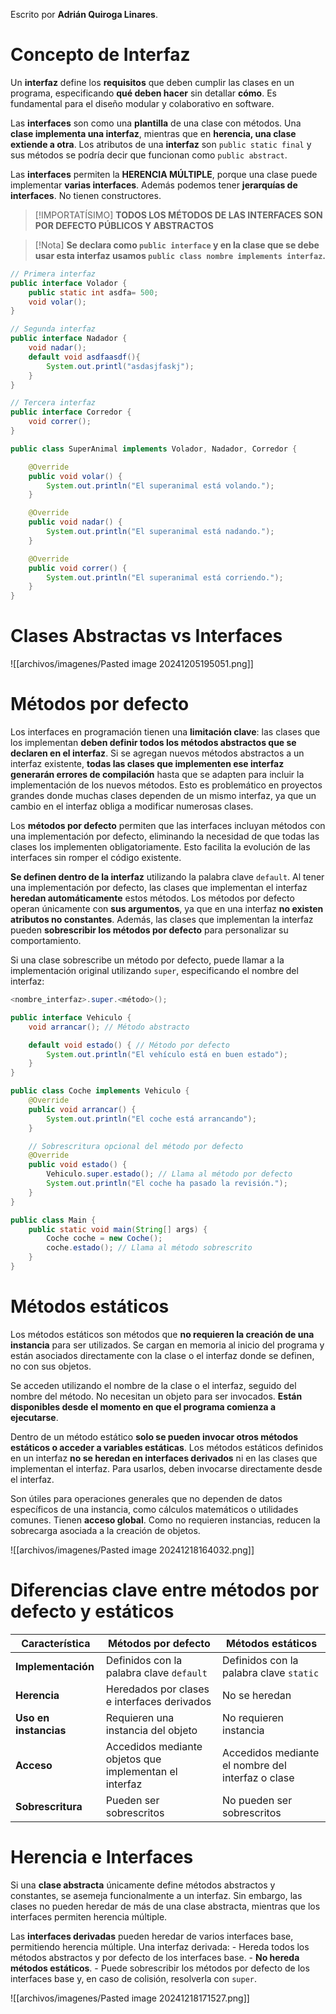 Escrito por **Adrián Quiroga Linares**.

# Concepto de Interfaz
Un **interfaz** define los **requisitos** que deben cumplir las clases en un programa, especificando **qué deben hacer** sin detallar **cómo**. Es fundamental para el diseño modular y colaborativo en software.

Las **interfaces** son como una **plantilla** de una clase con métodos. Una **clase implementa una interfaz**, mientras que en **herencia, una clase extiende a otra**. Los atributos de una **interfaz** son `public static final` y sus métodos se podría decir que funcionan como `public abstract`.

Las **interfaces** permiten la **HERENCIA MÚLTIPLE**, porque una clase puede implementar **varias interfaces**. Además podemos tener **jerarquías de interfaces**. No tienen constructores.

> [!IMPORTATÍSIMO]
> **TODOS LOS MÉTODOS DE LAS INTERFACES SON POR DEFECTO PÚBLICOS Y ABSTRACTOS**

> [!Nota] 
> **Se declara como `public interface` y en la clase que se debe usar esta interfaz usamos `public class nombre implements interfaz`.**

```Java
// Primera interfaz
public interface Volador {
	public static int asdfa= 500;
    void volar();
}

// Segunda interfaz
public interface Nadador {
    void nadar();
    default void asdfaasdf(){
	    System.out.printl("asdasjfaskj");
    }
}

// Tercera interfaz
public interface Corredor {
    void correr();
}

public class SuperAnimal implements Volador, Nadador, Corredor {

    @Override
    public void volar() {
        System.out.println("El superanimal está volando.");
    }

    @Override
    public void nadar() {
        System.out.println("El superanimal está nadando.");
    }

    @Override
    public void correr() {
        System.out.println("El superanimal está corriendo.");
    }
}
```

# Clases Abstractas vs Interfaces

![[archivos/imagenes/Pasted image 20241205195051.png]]

# Métodos por defecto

Los interfaces en programación tienen una **limitación clave**: las clases que los implementan **deben definir todos los métodos abstractos que se declaren en el interfaz**. Si se agregan nuevos métodos abstractos a un interfaz existente, **todas las clases que implementen ese interfaz generarán errores de compilación** hasta que se adapten para incluir la implementación de los nuevos métodos. Esto es problemático en proyectos grandes donde muchas clases dependen de un mismo interfaz, ya que un cambio en el interfaz obliga a modificar numerosas clases.

Los **métodos por defecto** permiten que las interfaces incluyan métodos con una implementación por defecto, eliminando la necesidad de que todas las clases los implementen obligatoriamente. Esto facilita la evolución de las interfaces sin romper el código existente.

**Se definen dentro de la interfaz** utilizando la palabra clave `default`. Al tener una implementación por defecto, las clases que implementan el interfaz **heredan automáticamente** estos métodos. Los métodos por defecto operan únicamente con **sus argumentos**, ya que en una interfaz **no existen atributos no constantes**. Además, las clases que implementan la interfaz pueden **sobrescribir los métodos por defecto** para personalizar su comportamiento.

Si una clase sobrescribe un método por defecto, puede llamar a la implementación original utilizando `super`, especificando el nombre del interfaz:

```java
<nombre_interfaz>.super.<método>();
```
 
```java
public interface Vehiculo {
    void arrancar(); // Método abstracto

    default void estado() { // Método por defecto
        System.out.println("El vehículo está en buen estado");
    }
}

public class Coche implements Vehiculo {
    @Override
    public void arrancar() {
        System.out.println("El coche está arrancando");
    }

    // Sobrescritura opcional del método por defecto
    @Override
    public void estado() {
        Vehiculo.super.estado(); // Llama al método por defecto
        System.out.println("El coche ha pasado la revisión.");
    }
}

public class Main {
    public static void main(String[] args) {
        Coche coche = new Coche();
        coche.estado(); // Llama al método sobrescrito
    }
}
```


# Métodos estáticos

Los métodos estáticos son métodos que **no requieren la creación de una instancia** para ser utilizados. Se cargan en memoria al inicio del programa y están asociados directamente con la clase o el interfaz donde se definen, no con sus objetos.

Se acceden utilizando el nombre de la clase o el interfaz, seguido del nombre del método. No necesitan un objeto para ser invocados.
**Están disponibles desde el momento en que el programa comienza a ejecutarse**.

Dentro de un método estático **solo se pueden invocar otros métodos estáticos o acceder a variables estáticas**. Los métodos estáticos definidos en un interfaz **no se heredan en interfaces derivados** ni en las clases que implementan el interfaz. Para usarlos, deben invocarse directamente desde el interfaz.

Son útiles para operaciones generales que no dependen de datos específicos de una instancia, como cálculos matemáticos o utilidades comunes. Tienen **acceso global**. Como no requieren instancias, reducen la sobrecarga asociada a la creación de objetos.

![[archivos/imagenes/Pasted image 20241218164032.png]]

# Diferencias clave entre métodos por defecto y estáticos

| **Característica**    | **Métodos por defecto**                                | **Métodos estáticos**                             |
| --------------------- | ------------------------------------------------------ | ------------------------------------------------- |
| **Implementación**    | Definidos con la palabra clave `default`               | Definidos con la palabra clave `static`           |
| **Herencia**          | Heredados por clases e interfaces derivados            | No se heredan                                     |
| **Uso en instancias** | Requieren una instancia del objeto                     | No requieren instancia                            |
| **Acceso**            | Accedidos mediante objetos que implementan el interfaz | Accedidos mediante el nombre del interfaz o clase |
| **Sobrescritura**     | Pueden ser sobrescritos                                | No pueden ser sobrescritos                        |

# Herencia e Interfaces
Si una **clase abstracta** únicamente define métodos abstractos y constantes, se asemeja funcionalmente a un interfaz.
Sin embargo, las clases no pueden heredar de más de una clase abstracta, mientras que los interfaces permiten herencia múltiple.

Las **interfaces derivadas** pueden heredar de varios interfaces base, permitiendo herencia múltiple.
Una interfaz derivada:
    - Hereda todos los métodos abstractos y por defecto de los interfaces base.
    - **No hereda métodos estáticos**.
    - Puede sobrescribir los métodos por defecto de los interfaces base y, en caso de colisión, resolverla con `super`.

![[archivos/imagenes/Pasted image 20241218171527.png]]

